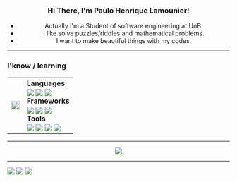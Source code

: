 
<center>
<h3 align="center">Hi There, I'm Paulo Henrique Lamounier!</h3>

  - Actually I'm a Student of software engineering at UnB.
  - I like solve puzzles/riddles and mathematical problems.
  - I want to make beautiful things with my codes.

---

<h3 align="left"> I'know / learning </h3>
<table>
  <tr>
    <td><img align="center" src="https://i.pinimg.com/originals/8a/30/8a/8a308a49a34875a6f4cf1227a6403da3.gif" width="100%" height="100%"></td>
    <td><b>Languages</b><br>
        <img align="center" src="https://img.shields.io/badge/c++-%2300599C.svg?style=for-the-badge&logo=c%2B%2B&logoColor=white">
        <img align="center" src="https://img.shields.io/badge/javascript-%23323330.svg?style=for-the-badge&logo=javascript&logoColor=%23F7DF1E">
        <img align="center" src="https://img.shields.io/badge/python-%2300579D.svg?style=for-the-badge&logo=python&logoColor=white">
        <br><b>Frameworks</b><br>
        <img align="center" src="https://img.shields.io/badge/node.js-6DA55F?style=for-the-badge&logo=node.js&logoColor=white">
        <img align="center" src="https://img.shields.io/badge/react-%2320232a.svg?style=for-the-badge&logo=react&logoColor=%2361DAFB">
        <img align="center" src="https://img.shields.io/badge/fastapi-%23ffffff.svg?style=for-the-badge&logo=fastapi&logoColor=green">
        <br><b>Tools</b><br>
        <img align="center" src="https://img.shields.io/badge/docker-%230db7ed.svg?style=for-the-badge&logo=docker&logoColor=white">
        <img align="center" src="https://img.shields.io/badge/git-%23F05033.svg?style=for-the-badge&logo=git&logoColor=white">
        <img align="center" src="https://img.shields.io/badge/Insomnia-black?style=for-the-badge&logo=insomnia&logoColor=5849BE">
        <img align="center" src="https://img.shields.io/badge/Visual%20Studio%20Code-0078d7.svg?style=for-the-badge&logo=visual-studio-code&logoColor=white"></td>
  </tr>
</table>

---

<source srcset="https://github-readme-stats.vercel.app/api/top-langs/?username=Nanashii76&hide_progress=true" />
<img align="center" src="https://github-readme-stats.vercel.app/api?username=Nanashii76&show_icons=true" />
</picture>

---

<div align="left"> 
 <a href="#Nanashi#5991" target="_blank"><img src="https://img.shields.io/badge/Discord-7289DA?style=for-the-badge&logo=discord&logoColor=white" target="_blank"></a> 
  <a href = "mailto:pauloamino76@gmail.com"><img src="https://img.shields.io/badge/-Gmail-%23333?style=for-the-badge&logo=gmail&logoColor=white" target="_blank"></a>
  <a href="https://www.linkedin.com/in/paulo-henrique-lamounier-244a90200/" target="_blank"><img src="https://img.shields.io/badge/-LinkedIn-%230077B5?style=for-the-badge&logo=linkedin&logoColor=white" target="_blank"></a> 
</div>
</center>

